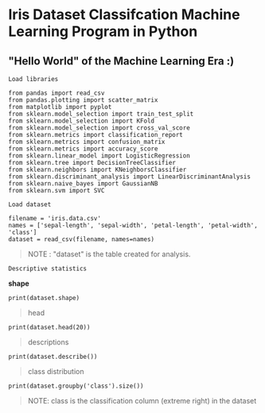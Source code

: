 # Iris Dataset Classifcation Machine Learning Program in Python
## "Hello World" of the Machine Learning Era :)

`Load libraries`

```
from pandas import read_csv
from pandas.plotting import scatter_matrix
from matplotlib import pyplot
from sklearn.model_selection import train_test_split
from sklearn.model_selection import KFold
from sklearn.model_selection import cross_val_score
from sklearn.metrics import classification_report
from sklearn.metrics import confusion_matrix
from sklearn.metrics import accuracy_score
from sklearn.linear_model import LogisticRegression
from sklearn.tree import DecisionTreeClassifier
from sklearn.neighbors import KNeighborsClassifier
from sklearn.discriminant_analysis import LinearDiscriminantAnalysis
from sklearn.naive_bayes import GaussianNB
from sklearn.svm import SVC
```

`Load dataset`

```
filename = 'iris.data.csv'
names = ['sepal-length', 'sepal-width', 'petal-length', 'petal-width', 'class']
dataset = read_csv(filename, names=names)
```
> NOTE : "dataset" is the table created for analysis.

`Descriptive statistics`

**shape**
```
print(dataset.shape)
```
> head
```
print(dataset.head(20))
```
> descriptions
```
print(dataset.describe())
```
> class distribution
```
print(dataset.groupby('class').size())
```
> NOTE: class is the classification column (extreme right) in the dataset

